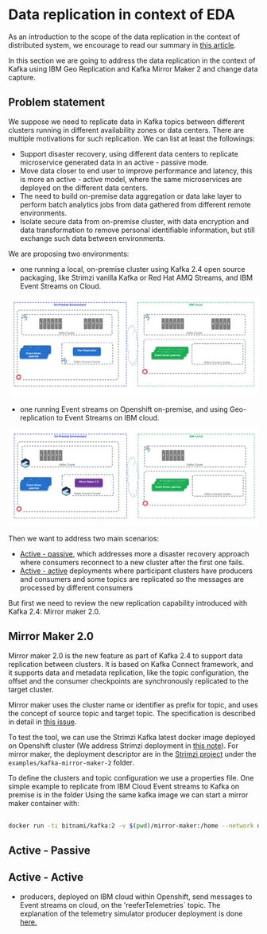 # Data replication in context of EDA

As an introduction to the scope of the data replication in the context of distributed system, we encourage to read our summary in [this article](https://ibm-cloud-architecture.github.io/refarch-data-ai-analytics/data/data-replication/).

In this section we are going to address the data replication in the context of Kafka using IBM Geo Replication and Kafka Mirror Maker 2 and change data capture.

## Problem statement

We suppose we need to replicate data in Kafka topics between different clusters running in different availability zones or data centers. There are multiple motivations for such replication. We can list at least the followings:

* Support disaster recovery, using different data centers to replicate microservice generated data in an active - passive mode.
* Move data closer to end user to improve performance and latency, this is more an active - active model, where the same microservices are deployed on the different data centers.
* The need to build on-premise data aggregation or data lake layer to perform batch analytics jobs from data gathered from different remote environments.
* Isolate secure data from on-premise cluster, with data encryption and data transformation to remove personal identifiable information, but still exchange such data between environments.

We are proposing two environments:

* one running a local, on-premise cluster using Kafka 2.4 open source packaging, like Strimzi vanilla Kafka or Red Hat AMQ Streams, and IBM Event Streams on Cloud.

![Replication 1](images/replication-1.png)

* one running Event streams on Openshift on-premise, and using Geo-replication to Event Streams on IBM cloud.

![Replication 2](images/replication-2.png)

Then we want to address two main scenarios:

* [Active - passive](#active-passive), which addresses more a disaster recovery approach where consumers reconnect to a new cluster after the first one fails.
* [Active - active](#active-active) deployments where participant clusters have producers and consumers and some topics are replicated so the messages are processed by different consumers

But first we need to review the new replication capability introduced with Kafka 2.4: Mirror maker 2.0.

## Mirror Maker 2.0

Mirror maker 2.0 is the new feature as part of Kafka 2.4 to support data replication between clusters. It is based on Kafka Connect framework, and it supports data and metadata replication, like the topic configuration, the offset and the consumer checkpoints are synchronously replicated to the target cluster.

Mirror maker uses the cluster name or identifier as prefix for topic, and uses the concept of source topic and target topic. The specification is described in detail in [this issue](https://cwiki.apache.org/confluence/display/KAFKA/KIP-382%3A+MirrorMaker+2.0#KIP-382:MirrorMaker2.0-RemoteTopics,Partitions).

To test the tool, we can use the Strimzi Kafka latest docker image deployed on Openshift cluster (We address Strimzi deployment in [this note](../deployments/strimzi/deploy.md)). For mirror maker, the deployment descriptor are in the [Strimzi project](https://strimzi.io/downloads/) under the `examples/kafka-mirror-maker-2` folder.

To define the clusters and topic configuration we use a properties file. One simple example to replicate from IBM Cloud Event streams to Kafka on premise is in the folder []()
Using the same kafka image we can start a mirror maker container with:

```properties

```

```bash
docker run -ti bitnami/kafka:2 -v $(pwd)/mirror-maker:/home --network docker_default bash
```

## Active - Passive

## Active - Active

* producers, deployed on IBM cloud within Openshift, send messages to Event streams on cloud, on the 'reeferTelemetries` topic. The explanation of the telemetry simulator producer deployment is done [here.](https://ibm-cloud-architecture.github.io/refarch-reefer-ml/infuse/simul-app/#prepare-for-kubernetes-deployment)
